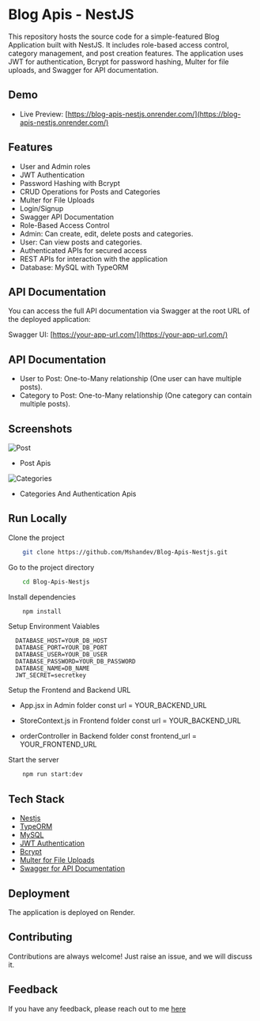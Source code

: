 # Blog Apis - NestJS

This repository hosts the source code for a simple-featured Blog Application built with NestJS. It includes role-based access control, category management, and post creation features. The application uses JWT for authentication, Bcrypt for password hashing, Multer for file uploads, and Swagger for API documentation.

## Demo

- Live Preview: [https://blog-apis-nestjs.onrender.com/](https://blog-apis-nestjs.onrender.com/)

## Features

- User and Admin roles
- JWT Authentication
- Password Hashing with Bcrypt
- CRUD Operations for Posts and Categories
- Multer for File Uploads
- Login/Signup
- Swagger API Documentation
- Role-Based Access Control
- Admin: Can create, edit, delete posts and categories.
- User: Can view posts and categories.
- Authenticated APIs for secured access
- REST APIs for interaction with the application
- Database: MySQL with TypeORM

## API Documentation
You can access the full API documentation via Swagger at the root URL of the deployed application:

Swagger UI: [https://your-app-url.com/](https://your-app-url.com/)

## API Documentation
- User to Post: One-to-Many relationship (One user can have multiple posts).
- Category to Post: One-to-Many relationship (One category can contain multiple posts).

## Screenshots

![Post](https://i.ibb.co/LnLC9v2/blog-apis-1.png)
- Post Apis

![Categories](https://i.ibb.co/yY9hB5R/blog-apis-2.png)
- Categories And Authentication Apis

## Run Locally

Clone the project

```bash
    git clone https://github.com/Mshandev/Blog-Apis-Nestjs.git
```
Go to the project directory

```bash
    cd Blog-Apis-Nestjs
```
Install dependencies

```bash
    npm install
```

Setup Environment Vaiables

```Make .env file and store environment Variables
  DATABASE_HOST=YOUR_DB_HOST
  DATABASE_PORT=YOUR_DB_PORT
  DATABASE_USER=YOUR_DB_USER
  DATABASE_PASSWORD=YOUR_DB_PASSWORD
  DATABASE_NAME=DB_NAME
  JWT_SECRET=secretkey

 ```

Setup the Frontend and Backend URL
   - App.jsx in Admin folder
      const url = YOUR_BACKEND_URL
     
  - StoreContext.js in Frontend folder
      const url = YOUR_BACKEND_URL

  - orderController in Backend folder
      const frontend_url = YOUR_FRONTEND_URL 

Start the server

```bash
    npm run start:dev
```

## Tech Stack
* [Nestjs](https://nestjs.com/)
* [TypeORM](https://typeorm.io/)
* [MySQL](https://www.mysql.com/)
* [JWT Authentication](https://jwt.io/introduction)
* [Bcrypt](https://www.npmjs.com/package/bcrypt)
* [Multer for File Uploads](https://www.npmjs.com/package/multer)
* [Swagger for API Documentation](https://swagger.io/)

## Deployment

The application is deployed on Render.

## Contributing

Contributions are always welcome!
Just raise an issue, and we will discuss it.

## Feedback

If you have any feedback, please reach out to me [here](https://www.linkedin.com/in/muhammad-shan-full-stack-developer/)
